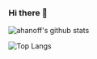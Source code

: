 ### Hi there 👋

![ahanoff's github stats](https://github-readme-stats.vercel.app/api?username=ahanoff&count_private=true&show_icons=true&theme=default)

![Top Langs](https://github-readme-stats.vercel.app/api/top-langs/?username=ahanoff&hide=html,css&theme=default)